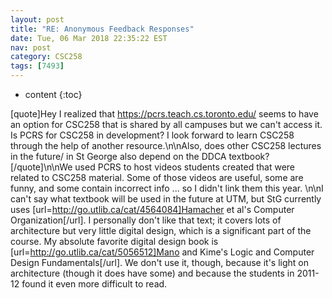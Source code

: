 ```yaml
---
layout: post
title: "RE: Anonymous Feedback Responses"
date: Tue, 06 Mar 2018 22:35:22 EST
nav: post
category: CSC258
tags: [7493]
---
```


* content
{:toc}

[quote]Hey I realized that https://pcrs.teach.cs.toronto.edu/ seems to have an option for CSC258 that is shared by all campuses but we can't access it. Is PCRS for CSC258 in development? I look forward to learn CSC258 through the help of another resource.\n\nAlso, does other CSC258 lectures in the future/ in St George also depend on the DDCA textbook?[/quote]\n\nWe used PCRS to host videos students created that were related to CSC258 material. Some of those videos are useful, some are funny, and some contain incorrect info ... so I didn't link them this year.  \n\nI can't say what textbook will be used in the future at UTM, but StG currently uses [url=http://go.utlib.ca/cat/4564084]Hamacher et al's Computer Organization[/url]. I personally don't like that text; it covers lots of architecture but very little digital design, which is a significant part of the course. My absolute favorite digital design book is [url=http://go.utlib.ca/cat/5056512]Mano and Kime's Logic and Computer Design Fundamentals[/url]. We don't use it, though, because it's light on architecture (though it does have some) and because the students in 2011-12 found it even more difficult to read.
<!-- more -->
<p></p>

